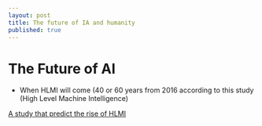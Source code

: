```yaml
---
layout: post
title: The future of IA and humanity
published: true
---
```


# The Future of AI

* When HLMI will come \(40 or 60 years from 2016 according to this study \(High Level Machine Intelligence\) 

[A study that predict the rise of HLMI](https://arxiv.org/pdf/1705.08807.pdf)

